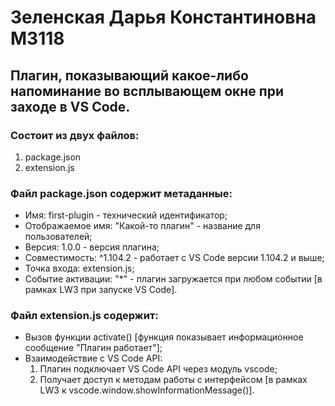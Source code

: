 # Зеленская Дарья Константиновна **М3118**

## Плагин, показывающий какое-либо напоминание во всплывающем окне при заходе в VS Code. 

### Состоит из двух файлов:
1. package.json
2. extension.js

### Файл package.json содержит метаданные:
- Имя: first-plugin - технический идентификатор;
- Отображаемое имя: "Какой-то плагин" - название для пользователей;
- Версия: 1.0.0 - версия плагина;
- Совместимость: ^1.104.2 - работает с VS Code версии 1.104.2 и выше;
- Точка входа: extension.js;
- Событие активации: "*" - плагин загружается при любом событии [в рамках LW3 при запуске VS Code].

### Файл extension.js содержит:
- Вызов функции activate() [функция показывает информационное сообщение "Плагин работает"];
- Взаимодействие с VS Code API:
  1. Плагин подключает VS Code API через модуль vscode;
  2. Получает доступ к методам работы с интерфейсом [в рамках LW3 к vscode.window.showInformationMessage()].

